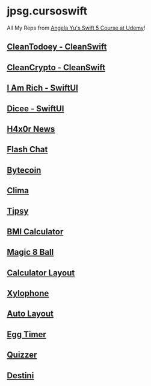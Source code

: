 # jpsg.cursoswift
All My Reps from [Angela Yu's Swift 5 Course at Udemy](https://www.udemy.com/course/ios-13-app-development-bootcamp/)!

## [CleanTodoey - CleanSwift](https://github.com/jpedrosg/CleanTodoey)

## [CleanCrypto - CleanSwift](https://github.com/jpedrosg/CursoSwift_FlashChat)

## [I Am Rich - SwiftUI](https://github.com/jpedrosg/CursoSwift_IAmRich)

## [Dicee - SwiftUI](https://github.com/jpedrosg/CursoSwift_DiceeSwiftUI)

## [H4x0r News](https://github.com/jpedrosg/CursoSwift_H4x0rNews)

## [Flash Chat](https://github.com/jpedrosg/CursoSwift_FlashChat)

## [Bytecoin](https://github.com/jpedrosg/CursoSwift_ByteCoin)

## [Clima](https://github.com/jpedrosg/CursoSwift_Clima)

## [Tipsy](https://github.com/jpedrosg/CursoSwift_Tipsy)

## [BMI Calculator](https://github.com/jpedrosg/CursoSwift_CalculadoraImc)

## [Magic 8 Ball](https://github.com/jpedrosg/CursoSwift_Magic8Ball)

## [Calculator Layout](https://github.com/jpedrosg/CursoSwift_CalculatorLayout)

## [Xylophone](https://github.com/jpedrosg/CursoSwift_Xylophone)

## [Auto Layout](https://github.com/jpedrosg/CursoSwift_AutoLayout)

## [Egg Timer](https://github.com/jpedrosg/jpsg.cursoswift.egg_timer)

## [Quizzer](https://github.com/jpedrosg/CursoSwift_Quizzler)

## [Destini](https://github.com/jpedrosg/CursoSwift_Destini)





